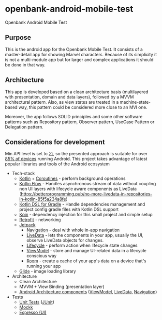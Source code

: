# openbank-android-mobile-test
Openbank Android Mobile Test

## Purpose
This is the android app for the Openbank Mobile Test. It consists of a master-detail app for showing Marvel characters. Because of its simplicity it is not a multi-module app but for larger and complex applications it should be done in that way.

## Architecture
This app is developed based on a clean architecture basis (multilayered with presentation, domain and data layers), followed by a MVVM architectural pattern. Also, as view states are treated in a machine-state-based way, this pattern could be considered more close to an MVI one.

Moreover, the app follows SOLID principles and some other software patterns such as Repository pattern, Observer pattern, UseCase Pattern or Delegation pattern. 

## Considerations for development

Min API level is set to [`21`](https://android-arsenal.com/api?level=21), so the presented approach is suitable for over
[85% of devices](https://developer.android.com/about/dashboards) running Android. This project takes advantage of latest
popular libraries and tools of the Android ecosystem

* Tech-stack
    * [Kotlin](https://kotlinlang.org/) + [Coroutines](https://kotlinlang.org/docs/reference/coroutines-overview.html) - perform background operations
    * [Kotlin Flow](https://kotlinlang.org/) - Handles asynchronous stream of data without coupling non UI layers with lifecycle aware components as LiveData (https://betterprogramming.pub/no-more-livedata-in-repositories-in-kotlin-85f5a234a8fe) 
    * [Kotlin DSL for Gradle](https://docs.gradle.org/current/userguide/kotlin_dsl.html) - Handle dependencies management and project config gradle files with Kotlin DSL support
    * [Koin](https://insert-koin.io/) - dependency injection for this small project and simple setup
    * [Retrofit](https://square.github.io/retrofit/) - networking
    * [Jetpack](https://developer.android.com/jetpack)
        * [Navigation](https://developer.android.com/topic/libraries/architecture/navigation/) - deal with whole in-app navigation
        * [LiveData](https://developer.android.com/topic/libraries/architecture/livedata) - lets the components in your app, usually the UI, observe LiveData objects for changes.
        * [Lifecycle](https://developer.android.com/topic/libraries/architecture/lifecycle) - perform action when lifecycle state changes
        * [ViewModel](https://developer.android.com/topic/libraries/architecture/viewmodel) - store and manage UI-related data in a lifecycle conscious way
        * [Room](https://developer.android.com/topic/libraries/architecture/room) - create a cache of your app's data on a device that's running your app
  	* [Glide](https://bumptech.github.io/glide/) - image loading library
* Architecture
    * Clean Architecture
    * MVVM + View Binding (presentation layer)
    * [Android Architecture components](https://developer.android.com/topic/libraries/architecture) ([ViewModel](https://developer.android.com/topic/libraries/architecture/viewmodel), [LiveData](https://developer.android.com/topic/libraries/architecture/livedata), [Navigation](https://developer.android.com/jetpack/androidx/releases/navigation))
* Tests
    * [Unit Tests](https://en.wikipedia.org/wiki/Unit_testing) ([JUnit](https://junit.org/junit4/))
    * [Mockk](https://mockk.io)
    * [Espresso (UI)](https://developer.android.com/training/testing/espresso)
